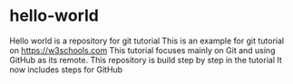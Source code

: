 # hello-world
Hello world is a repository for git tutorial
This is an example for git tutorial on https://w3schools.com
This tutorial focuses mainly on Git and using GitHub as its remote.
This repository is build step by step in the tutorial
It now includes steps for GitHub 
